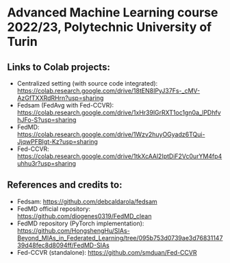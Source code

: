 # Advanced Machine Learning course 2022/23, Polytechnic University of Turin

## Links to Colab projects:
- Centralized setting (with source code integrated): https://colab.research.google.com/drive/18tEN8IPyJ37Fs-_cMV-AzGfTXXRdRHrn?usp=sharing
- Fedsam (FedAvg with Fed-CCVR): https://colab.research.google.com/drive/1xHr39lGrRXT1oc1gn0a_lPDhfvhJFo-S?usp=sharing
- FedMD: https://colab.research.google.com/drive/1Wzv2huyOGyadz6TQui-JjqwPFBIgt-Kz?usp=sharing
- Fed-CCVR: https://colab.research.google.com/drive/1tkXcAAl2IptDiF2Vc0urYM4fp4uhhu3r?usp=sharing

## References and credits to:
- Fedsam: https://github.com/debcaldarola/fedsam
- FedMD official repository: https://github.com/diogenes0319/FedMD_clean
- FedMD repository (PyTorch implementation): https://github.com/HongshengHu/SIAs-Beyond_MIAs_in_Federated_Learning/tree/095b753d0739ae3d7683114739d48fec8d8094ff/FedMD-SIAs
- Fed-CCVR (standalone): https://github.com/smduan/Fed-CCVR
